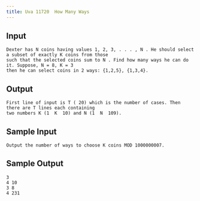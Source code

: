 ```yaml
---
title: Uva 11720  How Many Ways
---
```



## Input

```
Dexter has N coins having values 1, 2, 3, . . . , N . He should select a subset of exactly K coins from those
such that the selected coins sum to N . Find how many ways he can do it. Suppose, N = 8, K = 3
then he can select coins in 2 ways: {1,2,5}, {1,3,4}.
```

## Output

```
First line of input is T ( 20) which is the number of cases. Then there are T lines each containing
two numbers K (1  K  10) and N (1  N  109).

```

## Sample Input

```
Output the number of ways to choose K coins MOD 1000000007.

```

## Sample Output

```
3
4 10
3 8
4 231

```
